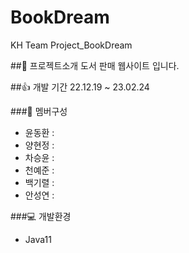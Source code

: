 # BookDream
KH Team Project_BookDream


##📘 프로젝트소개
도서 판매 웹사이트 입니다.

##👍 개발 기간
22.12.19 ~ 23.02.24

###🤝 멤버구성
- 윤동환 :
- 양현정 :
- 차승윤 :
- 천예준 :
- 백기렬 :
- 안성연 :

###💻 개발환경
- Java11
